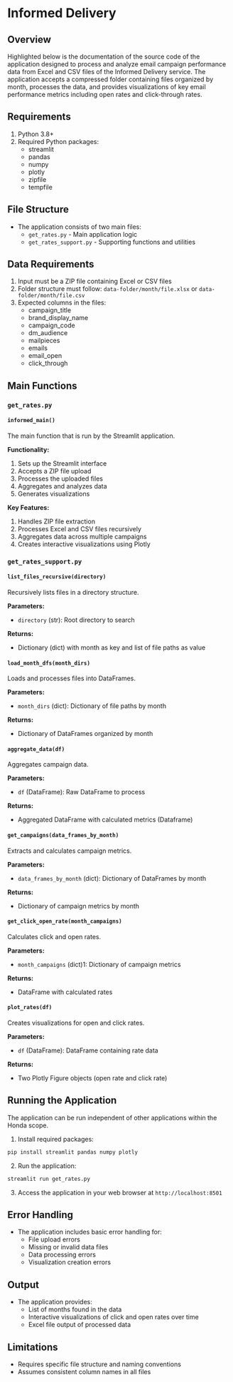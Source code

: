 # Informed Delivery

## Overview
Highlighted below is the documentation of the source code of the application designed to process and analyze email campaign performance data from Excel and CSV files of the Informed Delivery service. The application accepts a compressed folder containing files organized by month, processes the data, and provides visualizations of key email performance metrics including open rates and click-through rates.

## Requirements
1. Python 3.8+
2. Required Python packages:
    - streamlit
    - pandas
    - numpy
    - plotly
    - zipfile
    - tempfile

## File Structure
- The application consists of two main files:
    - `get_rates.py` - Main application logic
    - `get_rates_support.py` - Supporting functions and utilities

## Data Requirements
1. Input must be a ZIP file containing Excel or CSV files
2. Folder structure must follow: `data-folder/month/file.xlsx` or `data-folder/month/file.csv`
3. Expected columns in the files:
    - campaign_title
    - brand_display_name
    - campaign_code
    - dm_audience
    - mailpieces
    - emails
    - email_open
    - click_through

## Main Functions

### **`get_rates.py`**

#### `informed_main()`
The main function that is run by the Streamlit application.

**Functionality:**

1. Sets up the Streamlit interface
2. Accepts a ZIP file upload
3. Processes the uploaded files
4. Aggregates and analyzes data
5. Generates visualizations

**Key Features:**
1. Handles ZIP file extraction
2. Processes Excel and CSV files recursively
3. Aggregates data across multiple campaigns
4. Creates interactive visualizations using Plotly

### `get_rates_support.py`

#### `list_files_recursive(directory)`
Recursively lists files in a directory structure.

**Parameters:**
- `directory` (str): Root directory to search

**Returns:**
- Dictionary (dict) with month as key and list of file paths as value

#### `load_month_dfs(month_dirs)`
Loads and processes files into DataFrames.

**Parameters:**
- `month_dirs` (dict): Dictionary of file paths by month

**Returns:**
- Dictionary of DataFrames organized by month

#### `aggregate_data(df)`
Aggregates campaign data.

**Parameters:**
- `df` (DataFrame): Raw DataFrame to process

**Returns:**
- Aggregated DataFrame with calculated metrics (Dataframe)

#### `get_campaigns(data_frames_by_month)`
Extracts and calculates campaign metrics.

**Parameters:**
- `data_frames_by_month` (dict): Dictionary of DataFrames by month

**Returns:**
- Dictionary of campaign metrics by month

#### `get_click_open_rate(month_campaigns)`
Calculates click and open rates.

**Parameters:**
- `month_campaigns` (dict)1: Dictionary of campaign metrics

**Returns:**
- DataFrame with calculated rates

#### `plot_rates(df)`
Creates visualizations for open and click rates.

**Parameters:**
- `df` (DataFrame): DataFrame containing rate data

**Returns:**
- Two Plotly Figure objects (open rate and click rate)

## Running the Application
The application can be run independent of other applications within the Honda scope.

1. Install required packages:
```bash
pip install streamlit pandas numpy plotly
```
2. Run the application:
```bash
streamlit run get_rates.py
```
3. Access the application in your web browser at `http://localhost:8501`

## Error Handling
- The application includes basic error handling for:
    - File upload errors
    - Missing or invalid data files
    - Data processing errors
    - Visualization creation errors

## Output
- The application provides:
    - List of months found in the data
    - Interactive visualizations of click and open rates over time
    - Excel file output of processed data

## Limitations
- Requires specific file structure and naming conventions
- Assumes consistent column names in all files